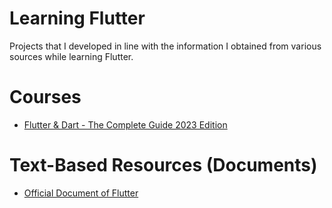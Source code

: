 # Learning Flutter
Projects that I developed in line with the information I obtained from various sources while learning Flutter.

# Courses
- [Flutter & Dart - The Complete Guide 2023 Edition](https://www.udemy.com/course/learn-flutter-dart-to-build-ios-android-apps/)

# Text-Based Resources (Documents)
- [Official Document of Flutter](https://docs.flutter.dev/)
